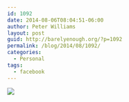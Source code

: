```yaml
---
id: 1092
date: 2014-08-06T08:04:51-06:00
author: Peter Williams
layout: post
guid: http://barelyenough.org/?p=1092
permalink: /blog/2014/08/1092/
categories:
  - Personal
tags:
  - facebook
---
```

<div>
  <img src='https://scontent-a.xx.fbcdn.net/hphotos-xfp1/v/t1.0-9/q71/s720x720/10592980_10152281217518339_5462348943837152705_n.jpg?oh=8280d2f3a2dd43057bf435d1b12b7740&#038;oe=543EF191' style='max-width:600px;' /></p> 
  
  <div>
  </div>
</div>